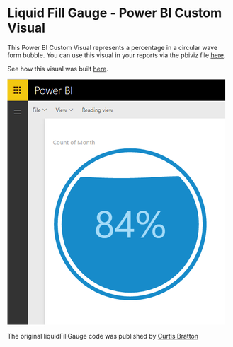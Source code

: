 # Liquid Fill Gauge - Power BI Custom Visual

This Power BI Custom Visual represents a percentage in a circular wave form bubble. You can use this visual in your reports via the pbiviz file [here](liquidFillGauge/dist/liquidFillGauge.pbiviz).

See how this visual was built [here](http://bit.ly/pbiviz-oss). 

![](images/liquidFillGauge.png)

The original liquidFillGauge code was published by [Curtis Bratton](https://gist.github.com/brattonc/5e5ce9beee483220e2f6)